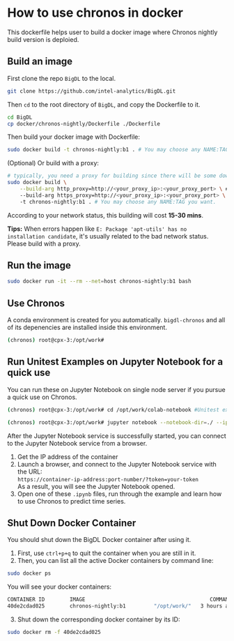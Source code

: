 # How to use chronos in docker
This dockerfile helps user to build a docker image where Chronos nightly build version is deploied.

## Build an image
First clone the repo `BigDL` to the local.
```bash
git clone https://github.com/intel-analytics/BigDL.git
```
Then `cd` to the root directory of `BigDL`, and copy the Dockerfile to it. 
```bash
cd BigDL
cp docker/chronos-nightly/Dockerfile ./Dockerfile
```
Then build your docker image with Dockerfile:
```bash
sudo docker build -t chronos-nightly:b1 . # You may choose any NAME:TAG you want.
```
(Optional) Or build with a proxy:
```bash
# typically, you need a proxy for building since there will be some downloading.
sudo docker build \
    --build-arg http_proxy=http://<your_proxy_ip>:<your_proxy_port> \ #optional
    --build-arg https_proxy=http://<your_proxy_ip>:<your_proxy_port> \ #optional
    -t chronos-nightly:b1 . # You may choose any NAME:TAG you want.
```
According to your network status, this building will cost **15-30 mins**. 

**Tips:** When errors happen like `E: Package 'apt-utils' has no installation candidate`, it's usually related to the bad network status. Please build with a proxy.

## Run the image
```bash
sudo docker run -it --rm --net=host chronos-nightly:b1 bash
```

## Use Chronos
A conda environment is created for you automatically. `bigdl-chronos` and all of its depenencies are installed inside this environment.
```bash
(chronos) root@cpx-3:/opt/work#
```

## Run Unitest Examples on Jupyter Notebook for a quick use
You can run these on Jupyter Notebook on single node server if you pursue a quick use on Chronos.
```bash
(chronos) root@cpx-3:/opt/work# cd /opt/work/colab-notebook #Unitest examples are here.
```
```bash
(chronos) root@cpx-3:/opt/work# jupyter notebook --notebook-dir=./ --ip=* --allow-root #Start the Jupyter Notebook services.
```
After the Jupyter Notebook service is successfully started, you can connect to the Jupyter Notebook service from a browser.
1. Get the IP address of the container
2. Launch a browser, and connect to the Jupyter Notebook service with the URL: 
</br>`https://container-ip-address:port-number/?token=your-token`
</br>As a result, you will see the Jupyter Notebook opened.
3. Open one of these `.ipynb` files, run through the example and learn how to use Chronos to predict time series.

## Shut Down Docker Container
You should shut down the BigDL Docker container after using it.
1. First, use `ctrl+p+q` to quit the container when you are still in it. 
2. Then, you can list all the active Docker containers by command line:
```bash
sudo docker ps
```
You will see your docker containers:
```bash
CONTAINER ID        IMAGE                                        COMMAND                  CREATED             STATUS              PORTS               NAMES
40de2cdad025        chronos-nightly:b1         "/opt/work/"   3 hours ago         Up 3 hours                              upbeat_al
```
3. Shut down the corresponding docker container by its ID:
```bash
sudo docker rm -f 40de2cdad025
```

